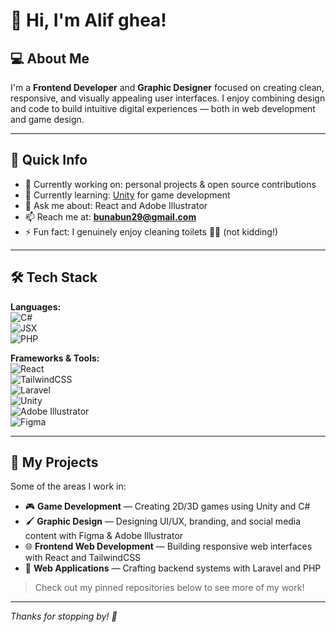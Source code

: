 # 👋 Hi, I'm Alif ghea!

## 💻 About Me

I'm a **Frontend Developer** and **Graphic Designer** focused on creating clean, responsive, and visually appealing user interfaces. I enjoy combining design and code to build intuitive digital experiences — both in web development and game design.

---

## 🔎 Quick Info

- 🔭 Currently working on: personal projects & open source contributions  
- 🌱 Currently learning: [Unity](https://unity.com/) for game development  
- 💬 Ask me about: React and Adobe Illustrator  
- 📫 Reach me at: **bunabun29@gmail.com**  
- ⚡ Fun fact: I genuinely enjoy cleaning toilets 🧽🚽 (not kidding!)

---

## 🛠️ Tech Stack

**Languages:**  
![C#](https://img.shields.io/badge/-C%23-239120?style=flat-square&logo=c-sharp&logoColor=white)  
![JSX](https://img.shields.io/badge/-JSX-black?style=flat-square&logo=react)  
![PHP](https://img.shields.io/badge/-PHP-777BB4?style=flat-square&logo=php)

**Frameworks & Tools:**  
![React](https://img.shields.io/badge/-React-black?style=flat-square&logo=react)  
![TailwindCSS](https://img.shields.io/badge/-TailwindCSS-06B6D4?style=flat-square&logo=tailwind-css)  
![Laravel](https://img.shields.io/badge/-Laravel-FF2D20?style=flat-square&logo=laravel)  
![Unity](https://img.shields.io/badge/-Unity-000000?style=flat-square&logo=unity)  
![Adobe Illustrator](https://img.shields.io/badge/-Adobe%20Illustrator-FF9A00?style=flat-square&logo=adobe-illustrator)  
![Figma](https://img.shields.io/badge/-Figma-F24E1E?style=flat-square&logo=figma)

---

## 🎨 My Projects

Some of the areas I work in:

- 🎮 **Game Development** — Creating 2D/3D games using Unity and C#  
- 🖌️ **Graphic Design** — Designing UI/UX, branding, and social media content with Figma & Adobe Illustrator  
- 🌐 **Frontend Web Development** — Building responsive web interfaces with React and TailwindCSS  
- 💼 **Web Applications** — Crafting backend systems with Laravel and PHP

> Check out my pinned repositories below to see more of my work!

---

*Thanks for stopping by! 🎉*
